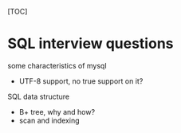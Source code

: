 [TOC]

# SQL interview questions

some characteristics of mysql

- UTF-8 support, no true support on it?

SQL data structure

- B+ tree, why and how?
- scan and indexing